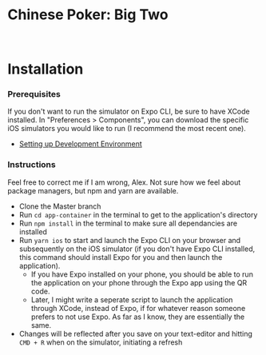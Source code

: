 # Chinese Poker: Big Two

&nbsp;

# Installation
  ### Prerequisites
  If you don't want to run the simulator on Expo CLI, be sure to have XCode installed. In "Preferences > Components", you can download the specific iOS simulators you would like to run (I recommend the most recent one).
  - [Setting up Development Environment](https://reactnative.dev/docs/environment-setup)
  
  ### Instructions
  Feel free to correct me if I am wrong, Alex. Not sure how we feel about package managers, but npm and yarn are available.
  - Clone the Master branch
  - Run `cd app-container` in the terminal to get to the application's directory
  - Run `npm install` in the terminal to make sure all dependancies are installed
  - Run `yarn ios` to start and launch the Expo CLI on your browser and subsequently on the iOS simulator (if you don't have Expo CLI installed, this command should install Expo for you and then launch the application).
    - If you have Expo installed on your phone, you should be able to run the application on your phone through the Expo app using the QR code.
    - Later, I might write a seperate script to launch the application through XCode, instead of Expo, if for whatever reason someone prefers to not use Expo. As far as I know, they are essentially the same.
  - Changes will be reflected after you save on your text-editor and hitting `CMD + R` when on the simulator, initiating a refresh 
